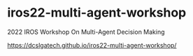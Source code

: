 # iros22-multi-agent-workshop
2022 IROS Workshop On Multi-Agent Decision Making

https://dcslgatech.github.io/iros22-multi-agent-workshop/
